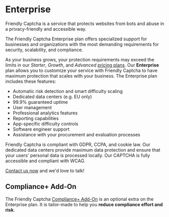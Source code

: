 # Enterprise

Friendly Captcha is a service that protects websites from bots and abuse in a privacy-friendly and accessible way.

The Friendly Captcha Enterprise plan offers specialized support for businesses and organizations with the most demanding requirements for security, scalability, and compliance.

As your business grows, your protection requirements may exceed the limits in our *Starter*, *Growth*, and *Advanced* [pricing plans](https://friendlycaptcha.com/#pricing). Our **Enterprise** plan allows you to customize your service with Friendly Captcha to have maximum protection that scales with your business. The Enterprise plan includes these features:

- Automatic risk detection and smart difficulty scaling
- Dedicated data centers (e.g. EU only)
- 99.9% guaranteed uptime
- User management
- Professional analytics features
- Reporting capabilities
- App-specific difficulty controls
- Software engineer support
- Assistance with your procurement and evaluation processes

Friendly Captcha is compliant with GDPR, CCPA, and cookie law. Our dedicated data centers provide maximum data protection and ensure that your users' personal data is processed locally. Our CAPTCHA is fully accessible and compliant with WCAG.

[Contact us now](https://friendlycaptcha.com/contact/sales/) and we'd love to talk!

## Compliance+ Add-On

The Friendly Captcha [Compliance+ Add-On](./compliance+-add-on/) is an optional extra on the Enterprise plan. It is tailor-made to help you **reduce compliance effort and risk**.
